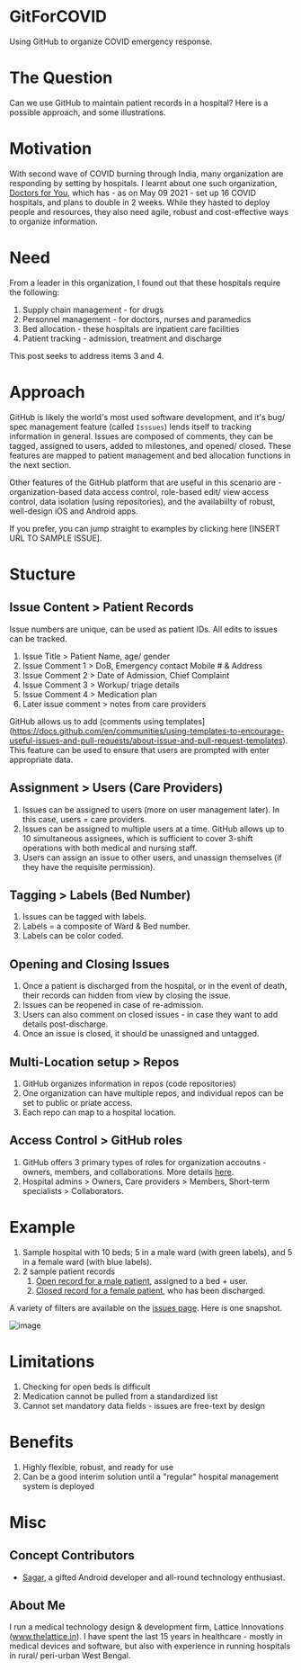 # GitForCOVID
Using GitHub to organize COVID emergency response.


# The Question
Can we use GitHub to maintain patient records in a hospital? Here is a possible approach, and some illustrations.


# Motivation
With second wave of COVID burning through India, many organization are responding by setting by hospitals. I learnt about one such organization, [Doctors for You](https://doctorsforyou.org/), which has - as on May 09 2021 - set up 16 COVID hospitals, and plans to double in 2 weeks. While they hasted to deploy people and resources, they also need agile, robust and cost-effective ways to organize information.


# Need
From a leader in this organization, I found out that these hospitals require the following:
1. Supply chain management - for drugs
2. Personnel management - for doctors, nurses and paramedics
3. Bed allocation - these hospitals are inpatient care facilities
4. Patient tracking - admission, treatment and discharge

This post seeks to address items 3 and 4.


# Approach
GitHub is likely the world's most used software development, and it's bug/ spec management feature (called `Isssues`) lends itself to tracking information in general. Issues are composed of comments, they can be tagged, assigned to users, added to milestones, and opened/ closed. These features are mapped to patient management and bed allocation functions in the next section.

Other features of the GitHub platform that are useful in this scenario are - organization-based data access control, role-based edit/ view access control, data isolation (using repositories), and the availabiilty of robust, well-design iOS and Android apps.

If you prefer, you can jump straight to examples by clicking here [INSERT URL TO SAMPLE ISSUE].


# Stucture
## Issue Content > Patient Records
Issue numbers are unique, can be used as patient IDs. All edits to issues can be tracked. 
1. Issue Title > Patient Name, age/ gender
2. Issue Comment 1 > DoB, Emergency contact Mobile # & Address
3. Issue Comment 2 > Date of Admission, Chief Complaint
4. Issue Comment 3 > Workup/ triage details
5. Issue Comment 4 > Medication plan
6. Later issue comment > notes from care providers 

GitHub allows us to add (comments using templates](https://docs.github.com/en/communities/using-templates-to-encourage-useful-issues-and-pull-requests/about-issue-and-pull-request-templates). This feature can be used to ensure that users are prompted with enter appropriate data.


## Assignment > Users (Care Providers)
1. Issues can be assigned to users (more on user management later). In this case, users = care providers. 
2. Issues can be assigned to multiple users at a time. GitHub allows up to 10 simultaneous assignees, which is sufficient to cover 3-shift operations with both medical and nursing staff.
3. Users can assign an issue to other users, and unassign themselves (if they have the requisite permission). 

## Tagging > Labels (Bed Number)
1. Issues can be tagged with labels. 
2. Labels = a composite of Ward & Bed number.
3. Labels can be color coded.

## Opening and Closing Issues
1. Once a patient is discharged from the hospital, or in the event of death, their records can hidden from view by closing the issue.
2. Issues can be reopened in case of re-admission.
3. Users can also comment on closed issues - in case they want to add details post-discharge.
4. Once an issue is closed, it should be unassigned and untagged.

## Multi-Location setup > Repos
1. GitHub organizes information in repos (code repositories)
2. One organization can have multiple repos, and individual repos can be set to public or priate access.
3. Each repo can map to a hospital location.   

## Access Control > GitHub roles
1. GitHub offers 3 primary types of roles for organization accoutns - owners, members, and collaborations. More details [here](https://docs.github.com/en/organizations/managing-peoples-access-to-your-organization-with-roles/permission-levels-for-an-organization).
2. Hospital admins > Owners, Care providers > Members, Short-term specialists > Collaborators.


# Example
1. Sample hospital with 10 beds; 5 in a male ward (with green labels), and 5 in a female ward (with blue labels).
2. 2 sample patient records
    1. [Open record for a male patient](https://github.com/soura-b/GitForCOVID/issues/1), assigned to a bed + user.
    2. [Closed record for a female patient](https://github.com/soura-b/GitForCOVID/issues/2), who has been discharged.

A variety of filters are available on the [issues page](https://github.com/soura-b/GitForCOVID/issues). Here is one snapshot. 

![image](https://user-images.githubusercontent.com/20471068/117576392-758b1700-b103-11eb-8a2e-9fadfa252981.png)


# Limitations
1. Checking for open beds is difficult
2. Medication cannot be pulled from a standardized list
3. Cannot set mandatory data fields - issues are free-text by design


# Benefits
1. Highly flexible, robust, and ready for use
2. Can be a good interim solution until a "regular" hospital management system is deployed


# Misc
## Concept Contributors
- [Sagar](https://github.com/sagar15795), a gifted Android developer and all-round technology enthusiast.

## About Me
I run a medical technology design & development firm, Lattice Innovations (www.thelattice.in). I have spent the last 15 years in healthcare - mostly in medical devices and software, but also with experience in running hospitals in rural/ peri-urban West Bengal. 
